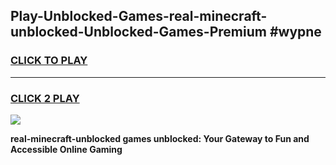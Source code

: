 
## Play-Unblocked-Games-real-minecraft-unblocked-Unblocked-Games-Premium #wypne
<h3>
<a href="https://premium.freeplayer.one?title=real-minecraft-unblocked&ref=12M">CLICK TO PLAY</a></h3>
<hr>

<h3>
<a href="https://premium.freeplayer.one?title=real-minecraft-unblocked&ref=12M">CLICK 2 PLAY</a>
  
</h3>

<a href="https://premium.freeplayer.one?title=real-minecraft-unblocked&ref=12M"><img src="https://clearcache.store/games.png"></a>


**real-minecraft-unblocked games unblocked: Your Gateway to Fun and Accessible Online Gaming**
